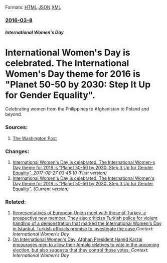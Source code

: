 
Formats: [HTML](/news/2016/03/8/international-women-s-day-is-celebrated-the-international-womenas-day-theme-for-2016-is-planet-50-50-by-2030-step-it-up-for-gender-equa.html)  [JSON](/news/2016/03/8/international-women-s-day-is-celebrated-the-international-womenas-day-theme-for-2016-is-planet-50-50-by-2030-step-it-up-for-gender-equa.json)  [XML](/news/2016/03/8/international-women-s-day-is-celebrated-the-international-womenas-day-theme-for-2016-is-planet-50-50-by-2030-step-it-up-for-gender-equa.xml)  

### [2016-03-8](/news/2016/03/8/index.md)

##### International Women's Day
# International Women's Day is celebrated. The International Women's Day theme for 2016 is "Planet 50-50 by 2030: Step It Up for Gender Equality". 

Celebrating women from the Philippines to Afghanistan to Poland and beyond.


### Sources:

1. [The Washington Post](https://www.washingtonpost.com/news/morning-mix/wp/2016/03/08/celebrating-international-womens-day-around-the-world/)

### Changes:

1. [International Women's Day is celebrated. The International Women-s Day theme for 2016 is "Planet 50-50 by 2030: Step It Up for Gender Equality". ](/news/2016/03/8/international-women-s-day-is-celebrated-the-international-women-s-day-theme-for-2016-is-planet-50-50-by-2030-step-it-up-for-gender-equa.md) _2017-08-27 03:45:10 (First version)_
1. [International Women's Day is celebrated. The International Women's Day theme for 2016 is "Planet 50-50 by 2030: Step It Up for Gender Equality". ](/news/2016/03/8/international-women-s-day-is-celebrated-the-international-womenas-day-theme-for-2016-is-planet-50-50-by-2030-step-it-up-for-gender-equa.md) _(Current version)_

### Related:

1. [ Representatives of European Union meet with those of Turkey, a prospective new member. They also criticize Turkish police for violent handling of a demonstration that marked the International Women's Day in Istanbul. Turkish officials promise to investigate the case ](/news/2005/03/7/representatives-of-european-union-meet-with-those-of-turkey-a-prospective-new-member-they-also-criticize-turkish-police-for-violent-handl.md) _Context: International Women's Day_
2. [ On International Women's Day, Afghan President Hamid Karzai encourages men to allow their female relatives to vote in the upcoming election, but also suggests that they control those votes. ](/news/2004/03/8/on-international-women-s-day-afghan-president-hamid-karzai-encourages-men-to-allow-their-female-relatives-to-vote-in-the-upcoming-election.md) _Context: International Women's Day_
